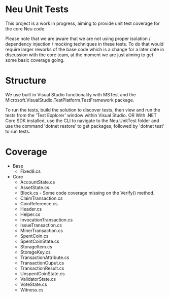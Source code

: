 Neu Unit Tests
====================

This project is a work in progress, aiming to provide unit test coverage for the core Neu code.

Please note that we are aware that we are not using proper isolation / dependency injection / mocking techniques in these tests. To do that would require larger reworks of the base code which is a change for a later date in discussion with the core team, at the moment we are just aiming to get some basic coverage going.

Structure
====================

We use built in Visual Studio functionality with MSTest and the Microsoft.VisualStudio.TestPlatform.TestFramework package. 

To run the tests, build the solution to discover tests, then view and run the tests from the 'Test Explorer' window within Visual Studio.
OR
With .NET Core SDK installed, use the CLI to navigate to the Neu.UnitTest folder and use the command 'dotnet restore' to get packages, followed by 'dotnet test' to run tests.

Coverage
====================

* Base
	* Fixed8.cs
* Core
	* AccountState.cs
	* AssetState.cs
	* Block.cs - Some code coverage missing on the Verify() method.
	* ClaimTransaction.cs	
	* CoinReference.cs	
	* Header.cs
	* Helper.cs
	* InvocationTransaction.cs
	* IssueTransaction.cs
	* MinerTransaction.cs
	* SpentCoin.cs
	* SpentCoinState.cs
	* StorageItem.cs
	* StorageKey.cs
	* TransactionAttribute.cs
	* TransactionOuput.cs
	* TransactionResult.cs
	* UnspentCoinState.cs
	* ValidatorState.cs
	* VoteState.cs
	* Witness.cs
